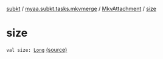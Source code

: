 [subkt](../../index.md) / [myaa.subkt.tasks.mkvmerge](../index.md) / [MkvAttachment](index.md) / [size](./size.md)

# size

`val size: `[`Long`](https://kotlinlang.org/api/latest/jvm/stdlib/kotlin/-long/index.html) [(source)](https://github.com/Myaamori/SubKt/blob/master/src/main/kotlin/myaa/subkt/tasks/mkvmerge/mkvmerge.kt#L21)